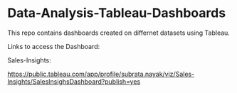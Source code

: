 # Data-Analysis-Tableau-Dashboards
This repo contains dashboards created on differnet datasets using Tableau.

Links to access the Dashboard:

Sales-Insights:

https://public.tableau.com/app/profile/subrata.nayak/viz/Sales-Insights/SalesInsighsDashboard?publish=yes
